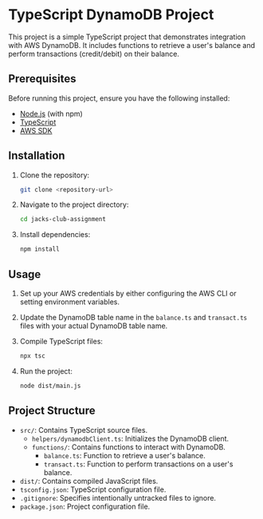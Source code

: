 # TypeScript DynamoDB Project

This project is a simple TypeScript project that demonstrates integration with AWS DynamoDB. It includes functions to retrieve a user's balance and perform transactions (credit/debit) on their balance.

## Prerequisites

Before running this project, ensure you have the following installed:

- [Node.js](https://nodejs.org/) (with npm)
- [TypeScript](https://www.typescriptlang.org/)
- [AWS SDK](https://aws.amazon.com/sdk-for-javascript/)

## Installation

1. Clone the repository:

    ```bash
    git clone <repository-url>
    ```

2. Navigate to the project directory:

    ```bash
    cd jacks-club-assignment
    ```

3. Install dependencies:

    ```bash
    npm install
    ```

## Usage

1. Set up your AWS credentials by either configuring the AWS CLI or setting environment variables.

2. Update the DynamoDB table name in the `balance.ts` and `transact.ts` files with your actual DynamoDB table name.

3. Compile TypeScript files:

    ```bash
    npx tsc
    ```

4. Run the project:

    ```bash
    node dist/main.js
    ```

## Project Structure

- `src/`: Contains TypeScript source files.
    - `helpers/dynamodbClient.ts`: Initializes the DynamoDB client.
    - `functions/`: Contains functions to interact with DynamoDB.
        - `balance.ts`: Function to retrieve a user's balance.
        - `transact.ts`: Function to perform transactions on a user's balance.
- `dist/`: Contains compiled JavaScript files.
- `tsconfig.json`: TypeScript configuration file.
- `.gitignore`: Specifies intentionally untracked files to ignore.
- `package.json`: Project configuration file.
